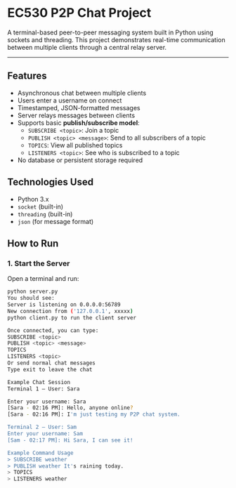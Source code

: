 # EC530 P2P Chat Project

A terminal-based peer-to-peer messaging system built in Python using sockets and threading. This project demonstrates real-time communication between multiple clients through a central relay server.

---

## Features

- Asynchronous chat between multiple clients
- Users enter a username on connect
- Timestamped, JSON-formatted messages
- Server relays messages between clients
- Supports basic **publish/subscribe model**:
  - `SUBSCRIBE <topic>`: Join a topic
  - `PUBLISH <topic> <message>`: Send to all subscribers of a topic
  - `TOPICS`: View all published topics
  - `LISTENERS <topic>`: See who is subscribed to a topic
- No database or persistent storage required

## Technologies Used

- Python 3.x
- `socket` (built-in)
- `threading` (built-in)
- `json` (for message format)

## How to Run

### 1. Start the Server

Open a terminal and run:

```bash
python server.py
You should see:
Server is listening on 0.0.0.0:56789
New connection from ('127.0.0.1', xxxxx)
python client.py to run the client server

Once connected, you can type:
SUBSCRIBE <topic>
PUBLISH <topic> <message>
TOPICS
LISTENERS <topic>
Or send normal chat messages
Type exit to leave the chat

Example Chat Session
Terminal 1 — User: Sara

Enter your username: Sara
[Sara - 02:16 PM]: Hello, anyone online?
[Sara - 02:16 PM]: I'm just testing my P2P chat system.

Terminal 2 — User: Sam
Enter your username: Sam
[Sam - 02:17 PM]: Hi Sara, I can see it!

Example Command Usage
> SUBSCRIBE weather
> PUBLISH weather It's raining today.
> TOPICS
> LISTENERS weather




